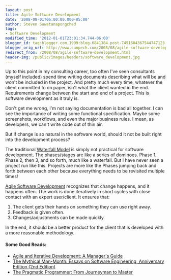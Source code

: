```yaml
---
layout: post
title: Agile Software Development
date: '2008-08-01T06:00:00.000-05:00'
author: Steven Suwatanapongched
tags:
- Software Development
modified_time: '2012-01-01T23:01:34.744-06:00'
blogger_id: tag:blogger.com,1999:blog-6841384.post-7451604367544747123
blogger_orig_url: http://www.sunpech.com/2008/08/agile-software-development.html
redirect_from: /2008/08/agile-software-development.html
header-img: /public/images/headers/software_development.jpg
---
```


Up to this point in my consulting career, too often I've seen consultants (myself included) spend time writing documents describing what will be and won't be included in the project.  And pretty much every time, whatever the client committed to on paper, isn't what the client wanted in the end.  Requirements change between the start and end of a project.  This is software development as it truly is.

Don't get me wrong, I'm not saying documentation is bad all together.  I can see the importance of writing some functional specification.  Maybe some screenshots, workflows, and even the major business rules.  I mean, as developers, we can't write code out of thin air.

But if change is so natural in the software world, should it not be built right into the development process?  

The traditional <a href="http://en.wikipedia.org/wiki/Waterfall_model">Waterfall Model</a> is simply not practical for software development.  The phases/stages are like a series of dominoes.  Phase 1, Phase 2, then 3, and so forth, much like a waterfall.  But I have never seen a project run like this.  Projects are more like the Phases jumping back and forth between each other because everything needs to be revisited multiple times!

<a href="http://en.wikipedia.org/wiki/Agile_Software_Development">Agile Software Development</a> recognizes that change happens, and it happens often.  The work is done iteratively in short cycles with close contact with an expert user/client.  It ensures that:

<ol>
  <li>The client gets their hands on something they can use right away.</li>
  <li>Feedback is given often.</li>
  <li>Changes/adjustments can be made quickly.</li>
</ol>

In the end, it should be a better product for the client that is developed with a more reasonable methodology.

#### Some Good Reads:
<ul>
  <li><a href="http://www.amazon.com/gp/product/B000OZ0NM6?ie=UTF8&tag=sunpech-20&linkCode=as2&camp=1789&creative=9325&creativeASIN=B000OZ0NM6">Agile and Iterative Development: A Manager's Guide</a><img   src="http://www.assoc-amazon.com/e/ir?t=sunpech-20&l=as2&o=1&a=B000OZ0NM6" width="1" height="1" border="0"  style="border:none !important; margin:0px !important;" /></li>
  <li><a href="http://www.amazon.com/gp/product/0201835959?ie=UTF8&tag=sunpech-20&linkCode=as2&camp=1789&creative=9325&creativeASIN=0201835959">The Mythical Man-Month: Essays on Software Engineering, Anniversary Edition (2nd Edition)</a><img   src="http://www.assoc-amazon.com/e/ir?t=sunpech-20&l=as2&o=1&a=0201835959" width="1" height="1" border="0"  style="border:none !important; margin:0px !important;" /></li>
  <li><a href="http://www.amazon.com/gp/product/020161622X?ie=UTF8&tag=sunpech-20&linkCode=as2&camp=1789&creative=9325&creativeASIN=020161622X">The Pragmatic Programmer: From Journeyman to Master</a><img   src="http://www.assoc-amazon.com/e/ir?t=sunpech-20&l=as2&o=1&a=020161622X" width="1" height="1" border="0"  style="border:none !important; margin:0px !important;" /></li>
</ul>
